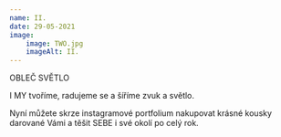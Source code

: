 ```yaml
---
name: II.
date: 29-05-2021
image:
    image: TWO.jpg
    imageAlt: II.
---
```

OBLEČ SVĚTLO

I  MY  tvoříme, radujeme  se a šíříme zvuk a světlo.

Nyní můžete skrze instagramové portfolium nakupovat krásné kousky darované Vámi 
a těšit SEBE i své okolí po celý rok.
